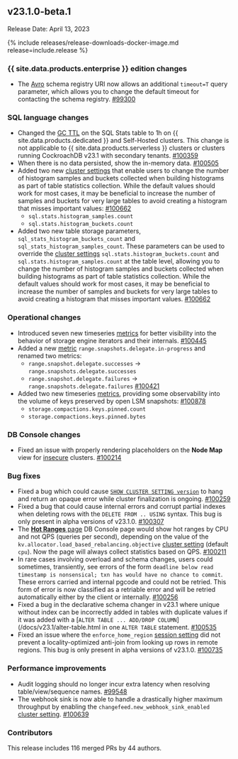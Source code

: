 ## v23.1.0-beta.1

Release Date: April 13, 2023

{% include releases/release-downloads-docker-image.md release=include.release %}

<h3 id="v23-1-0-beta-1-{{-site.data.products.enterprise-}}-edition-changes">{{ site.data.products.enterprise }} edition changes</h3>

- The [Avro](https://www.cockroachlabs.com/docs/v23.1/changefeed-messages#avro) schema registry URI now allows an additional `timeout=T` query parameter, which allows you to change the default timeout for contacting the schema registry. [#99300][#99300]

<h3 id="v23-1-0-beta-1-sql-language-changes">SQL language changes</h3>

- Changed the [GC TTL](https://www.cockroachlabs.com/docs/v23.1/configure-replication-zones#gc-ttlseconds) on the SQL Stats table to 1h on {{ site.data.products.dedicated }} and Self-Hosted clusters. This change is not applicable to {{ site.data.products.serverless }} clusters or clusters running CockroachDB v23.1 with secondary tenants. [#100359][#100359]
- When there is no data persisted, show the in-memory data. [#100505][#100505]
- Added two new [cluster settings](https://www.cockroachlabs.com/docs/v23.1/cluster-settings) that enable users to change the number of histogram samples and buckets collected when building histograms as part of table statistics collection. While the default values should work for most cases, it may be beneficial to increase the number of samples and buckets for very large tables to avoid creating a histogram that misses important values: [#100662][#100662]
   - `sql.stats.histogram_samples.count`
   - `sql.stats.histogram_buckets.count`
- Added two new table storage parameters, `sql_stats_histogram_buckets_count` and `sql_stats_histogram_samples_count`. These parameters can be used to override the [cluster settings](https://www.cockroachlabs.com/docs/v23.1/cluster-settings) `sql.stats.histogram_buckets.count` and `sql.stats.histogram_samples.count` at the table level, allowing you to change the number of histogram samples and buckets collected when building histograms as part of table statistics collection. While the default values should work for most cases, it may be beneficial to increase the number of samples and buckets for very large tables to avoid creating a histogram that misses important values. [#100662][#100662]

<h3 id="v23-1-0-beta-1-operational-changes">Operational changes</h3>

- Introduced seven new timeseries [metrics](https://www.cockroachlabs.com/docs/v23.1/metrics) for better visibility into the behavior of storage engine iterators and their internals. [#100445][#100445]
- Added a new [metric](https://www.cockroachlabs.com/docs/v23.1/metrics) `range.snapshots.delegate.in-progress` and renamed two metrics:
   - `range.snapshot.delegate.successes` -> `range.snapshots.delegate.successes`
   - `range.snapshot.delegate.failures` -> `range.snapshots.delegate.failures` [#100421][#100421]
- Added two new timeseries [metrics](https://www.cockroachlabs.com/docs/v23.1/metrics), providing some observability into the volume of keys preserved by open LSM snapshots: [#100878][#100878]
   - `storage.compactions.keys.pinned.count`
   - `storage.compactions.keys.pinned.bytes`

<h3 id="v23-1-0-beta-1-db-console-changes">DB Console changes</h3>

- Fixed an issue with properly rendering placeholders on the **Node Map** view for [insecure](https://www.cockroachlabs.com/docs/v23.1/start-a-local-cluster) clusters. [#100214][#100214]

<h3 id="v23-1-0-beta-1-bug-fixes">Bug fixes</h3>

- Fixed a bug which could cause [`SHOW CLUSTER SETTING version`](https://www.cockroachlabs.com/docs/v23.1/show-cluster-setting) to hang and return an opaque error while cluster finalization is ongoing. [#100259][#100259]
- Fixed a bug that could cause internal errors and corrupt partial indexes when deleting rows with the `DELETE FROM .. USING` syntax. This bug is only present in alpha versions of v23.1.0. [#100307][#100307]
- The [**Hot Ranges** page](https://www.cockroachlabs.com/docs/v23.1/ui-hot-ranges-page) DB Console page would show hot ranges by CPU and not QPS (queries per second), depending on the value of the `kv.allocator.load_based_rebalancing.objective` [cluster setting](https://www.cockroachlabs.com/docs/v23.1/cluster-settings) (default `cpu`). Now the page will always collect statistics based on QPS. [#100211][#100211]
- In rare cases involving overload and schema changes, users could sometimes, transiently, see errors of the form `deadline below read timestamp is nonsensical; txn has would have no chance to commit`. These errors carried and internal pgcode and could not be retried. This form of error is now classified as a retriable error and will be retried automatically either by the client or internally. [#100256][#100256]
- Fixed a bug in the declarative schema changer in v23.1 where unique without index can be incorrectly added in tables with duplicate values if it was added with a [`ALTER TABLE ... ADD/DROP COLUMN`](/docs/v23.1/alter-table.html in one `ALTER TABLE` statement. [#100535][#100535]
- Fixed an issue where the `enforce_home_region` [session setting](https://www.cockroachlabs.com/docs/v23.1/set-vars) did not prevent a locality-optimized anti-join from looking up rows in remote regions. This bug is only present in alpha versions of v23.1.0. [#100735][#100735]

<h3 id="v23-1-0-beta-1-performance-improvements">Performance improvements</h3>

- Audit logging should no longer incur extra latency when resolving table/view/sequence names. [#99548][#99548]
- The webhook sink is now able to handle a drastically higher maximum throughput by enabling the `changefeed.new_webhook_sink_enabled` [cluster setting](https://www.cockroachlabs.com/docs/v23.1/cluster-settings). [#100639][#100639]

<div class="release-note-contributors" markdown="1">

<h3 id="v23-1-0-beta-1-contributors">Contributors</h3>

This release includes 116 merged PRs by 44 authors.

</div>

[#100162]: https://github.com/cockroachdb/cockroach/pull/100162
[#100211]: https://github.com/cockroachdb/cockroach/pull/100211
[#100214]: https://github.com/cockroachdb/cockroach/pull/100214
[#100256]: https://github.com/cockroachdb/cockroach/pull/100256
[#100259]: https://github.com/cockroachdb/cockroach/pull/100259
[#100307]: https://github.com/cockroachdb/cockroach/pull/100307
[#100359]: https://github.com/cockroachdb/cockroach/pull/100359
[#100421]: https://github.com/cockroachdb/cockroach/pull/100421
[#100424]: https://github.com/cockroachdb/cockroach/pull/100424
[#100445]: https://github.com/cockroachdb/cockroach/pull/100445
[#100505]: https://github.com/cockroachdb/cockroach/pull/100505
[#100535]: https://github.com/cockroachdb/cockroach/pull/100535
[#100604]: https://github.com/cockroachdb/cockroach/pull/100604
[#100628]: https://github.com/cockroachdb/cockroach/pull/100628
[#100639]: https://github.com/cockroachdb/cockroach/pull/100639
[#100662]: https://github.com/cockroachdb/cockroach/pull/100662
[#100720]: https://github.com/cockroachdb/cockroach/pull/100720
[#100735]: https://github.com/cockroachdb/cockroach/pull/100735
[#100878]: https://github.com/cockroachdb/cockroach/pull/100878
[#99300]: https://github.com/cockroachdb/cockroach/pull/99300
[#99548]: https://github.com/cockroachdb/cockroach/pull/99548
[43306383f]: https://github.com/cockroachdb/cockroach/commit/43306383f
[4fd02898c]: https://github.com/cockroachdb/cockroach/commit/4fd02898c
[925e1600a]: https://github.com/cockroachdb/cockroach/commit/925e1600a
[f27e6b2eb]: https://github.com/cockroachdb/cockroach/commit/f27e6b2eb
